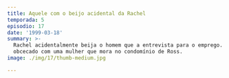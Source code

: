 ```yaml
---
title: Aquele com o beijo acidental da Rachel
temporada: 5
episodio: 17
date: '1999-03-18'
summary: >-
  Rachel acidentalmente beija o homem que a entrevista para o emprego. Joey fica
  obcecado com uma mulher que mora no condomínio de Ross.
image: ./img/17/thumb-medium.jpg

---
```

